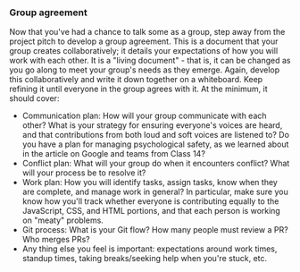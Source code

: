 
### Group agreement
Now that you've had a chance to talk some as a group, step away from the project pitch to develop a group agreement. This is a document that your group creates collaboratively; it details your expectations of how you will work with each other. It is a "living document" - that is, it can be changed as you go along to meet your group's needs as they emerge. Again, develop this collaboratively and write it down together on a whiteboard. Keep refining it until everyone in the group agrees with it. At the minimum, it should cover:
  - Communication plan: How will your group communicate with each other? What is your strategy for ensuring everyone's voices are heard, and that contributions from both loud and soft voices are listened to? Do you have a plan for managing psychological safety, as we learned about in the article on Google and teams from Class 14?
  - Conflict plan: What will your group do when it encounters conflict? What will your process be to resolve it?
  - Work plan: How you will identify tasks, assign tasks, know when they are complete, and manage work in general? In particular, make sure you know how you'll track whether everyone is contributing equally to the JavaScript, CSS, and HTML portions, and that each person is working on "meaty" problems.
  - Git process: What is your Git flow? How many people must review a PR? Who merges PRs?
  - Any thing else you feel is important: expectations around work times, standup times, taking breaks/seeking help when you're stuck, etc.
